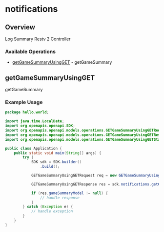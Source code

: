 # notifications

## Overview

Log Summary Restv 2 Controller

### Available Operations

* [getGameSummaryUsingGET](#getgamesummaryusingget) - getGameSummary

## getGameSummaryUsingGET

getGameSummary

### Example Usage

```java
package hello.world;

import java.time.LocalDate;
import org.openapis.openapi.SDK;
import org.openapis.openapi.models.operations.GETGameSummaryUsingGETRequest;
import org.openapis.openapi.models.operations.GETGameSummaryUsingGETResponse;
import org.openapis.openapi.models.operations.GETGameSummaryUsingGETStageEnum;

public class Application {
    public static void main(String[] args) {
        try {
            SDK sdk = SDK.builder()
                .build();

            GETGameSummaryUsingGETRequest req = new GETGameSummaryUsingGETRequest("eum", LocalDate.parse("2022-03-31"), GETGameSummaryUsingGETStageEnum.PREVIEW, LocalDate.parse("2022-05-29"));            

            GETGameSummaryUsingGETResponse res = sdk.notifications.getGameSummaryUsingGET(req);

            if (res.gameSummaryModel != null) {
                // handle response
            }
        } catch (Exception e) {
            // handle exception
        }
    }
}
```
